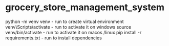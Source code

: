 # grocery_store_management_system


python -m venv venv - run to create virtual environment 
venv\Scripts\activate - run to activate it  on windows 
source venv/bin/activate - run to activate it on macos /linux 
pip install -r requirements.txt - run to install dependencies 
